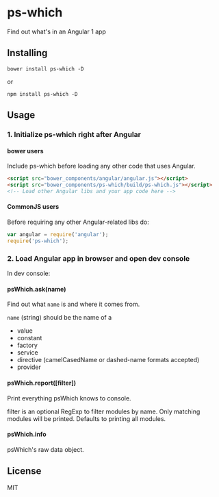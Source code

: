 # ps-which

Find out what's in an Angular 1 app

## Installing

`bower install ps-which -D`

or

`npm install ps-which -D`

## Usage

### 1. Initialize ps-which right after Angular

#### bower users

Include ps-which before loading any other code that uses Angular.

```html
<script src="bower_components/angular/angular.js"></script>
<script src="bower_components/ps-which/build/ps-which.js"></script>
<!-- Load other Angular libs and your app code here -->
```

#### CommonJS users

Before requiring any other Angular-related libs do:

```js
var angular = require('angular');
require('ps-which');
```

### 2. Load Angular app in browser and open dev console

In dev console:

#### psWhich.ask(name)

Find out what `name` is and where it comes from.

`name` (string) should be the name of a

- value
- constant
- factory
- service
- directive (camelCasedName or dashed-name formats accepted)
- provider

#### psWhich.report([filter])

Print everything psWhich knows to console.

filter is an optional RegExp to filter modules by name. Only matching modules will be printed. Defaults to printing all modules.

#### psWhich.info

psWhich's raw data object.

## License

MIT